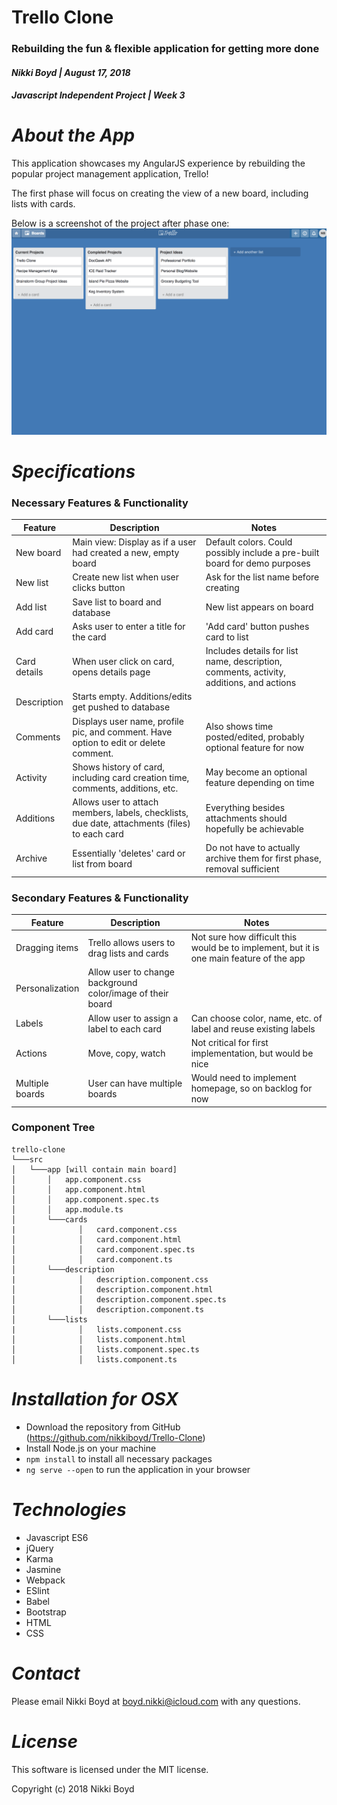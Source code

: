 # Trello Clone
### Rebuilding the fun & flexible application for getting more done
#### _Nikki Boyd | August 17, 2018_
#### _Javascript Independent Project | Week 3_


# _About the App_
This application showcases my AngularJS experience by rebuilding the popular project management application, Trello!

The first phase will focus on creating the view of a new board, including lists with cards.

Below is a screenshot of the project after phase one:
<img src="trello.png">

# _Specifications_

### Necessary Features & Functionality
| Feature | Description | Notes |
|--|--|--|
| New board | Main view: Display as if a user had created a new, empty board | Default colors. Could possibly include a pre-built board for demo purposes |
| New list | Create new list when user clicks button | Ask for the list name before creating |
| Add list | Save list to board and database | New list appears on board |
| Add card | Asks user to enter a title for the card | 'Add card' button pushes card to list |
| Card details | When user click on card, opens details page | Includes details for list name, description, comments, activity, additions, and actions |
| Description | Starts empty. Additions/edits get pushed to database | |
| Comments | Displays user name, profile pic, and comment. Have option to edit or delete comment. | Also shows time posted/edited, probably optional feature for now |
| Activity | Shows history of card, including card creation time, comments, additions, etc. | May become an optional feature depending on time |
| Additions | Allows user to attach members, labels, checklists, due date, attachments (files) to each card | Everything besides attachments should hopefully be achievable |
| Archive | Essentially 'deletes' card or list from board | Do not have to actually archive them for first phase, removal sufficient |

### Secondary Features & Functionality
| Feature | Description | Notes |
|--|--|--|
| Dragging items | Trello allows users to drag lists and cards | Not sure how difficult this would be to implement, but it is one main feature of the app |
| Personalization | Allow user to change background color/image of their board | |
| Labels | Allow user to assign a label to each card | Can choose color, name, etc. of label and reuse existing labels |
| Actions | Move, copy, watch | Not critical for first implementation, but would be nice |
| Multiple boards | User can have multiple boards | Would need to implement homepage, so on backlog for now |

### Component Tree
```
trello-clone  
└───src
│   └───app [will contain main board]
│       │   app.component.css
│       │   app.component.html
│       │   app.component.spec.ts
│       │   app.module.ts
│       └───cards
|              │   card.component.css
│              │   card.component.html
│              │   card.component.spec.ts
│              │   card.component.ts
│       └───description
|              │   description.component.css
│              │   description.component.html
│              │   description.component.spec.ts
│              │   description.component.ts
│       └───lists
|              │   lists.component.css
│              │   lists.component.html
│              │   lists.component.spec.ts
│              │   lists.component.ts
```

# _Installation for OSX_
- Download the repository from GitHub (https://github.com/nikkiboyd/Trello-Clone)
- Install Node.js on your machine
- `npm install` to install all necessary packages
- `ng serve --open` to run the application in your browser

# _Technologies_
- Javascript ES6
- jQuery
- Karma
- Jasmine
- Webpack
- ESlint
- Babel
- Bootstrap
- HTML
- CSS

# _Contact_
Please email Nikki Boyd at boyd.nikki@icloud.com with any questions.

# _License_
This software is licensed under the MIT license.

Copyright (c) 2018 Nikki Boyd

